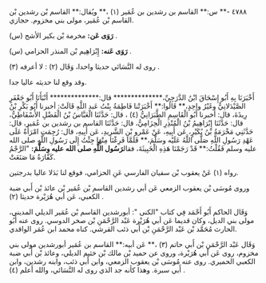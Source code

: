٤٧٨٨ -** س:** القاسم بن رشدين بن عُمَير (١) ،** ويُقال:** القاسم بْن رشدين بْن القاسم بْن عُمَير، مولى بني مخزوم. حجازي.

**رَوَى عَن:** مخرمة بْن بكير الأشج (س) .

**رَوَى عَنه:** إِبْرَاهِيم بْن المنذر الحزامي (س) .

روى له النَّسَائي حديثا واحدا، وَقَال (٢) : لا أعرفه (٣) .

وقد وقع لنا حديثه عاليا جدا.

أَخْبَرَنَا بِهِ أَبُو إِسْحَاقَ ابْنُ الدَّرَجِيِّ،************** قال:************** أَنْبَأَنَا أَبُو جَعْفَرٍ الصَّيْدَلانِيُّ وغَيْرُ واحِدٍ،** قَالُوا:** أَخْبَرَتْنا فَاطِمَةُ بِنْتُ عَبد اللَّهِ قَالَتْ: أخبرنا أَبُو بَكْرِ بْنُ رِيذَةَ، قال: أخبرنا أَبُو الْقَاسِمِ الطَّبَرَانِيُّ (٤) ، قال: حَدَّثَنَا الْعَبَّاسُ بْنُ الْفَضْلِ الأَسْفَاطِيُّ، قال: حَدَّثَنَا إِبْرَاهِيمُ بْنُ الْمُنْذِرِ الْحِزَامِيُّ، قال: حَدَّثَنَا القاسم بن رشدين بن عُمَير، قال: حَدَّثَنِي مَخْرَمَةُ بْنُ بُكَيْرٍ، عَن أَبِيهِ، عَنْ عَمْرو بْنِ الشَّرِيدِ، عَن أَبِيهِ، قال: رُجِمَتِ امْرَأَةٌ عَلَى عَهْدِ رَسُولِ اللَّهِ صَلَّى اللَّهُ عَلَيْه وسَلَّمَ،** فَلَمَّا فَرِغْنَا مِنْهَا جِئْتُ إِلَى رَسُولِ اللَّهِ صلى الله عليه وسلم فَقُلْتُ:** قَدْ رَجَمْنَا هَذِهِ الْخَبِيثَةَ، فقال**رَسُول اللَّهِ صلى الله عليه وسَلَّمَ:** "الرَّجْمُ كَفَّارَةُ مَا صَنَعَتْ.

رواه (١) عَنْ يعقوب بْن سفيان الفارسي عَنِ الحزامي، فوقع لنا بَدَلا عاليا بدرجتين.

وروى مُوسَى بْن يعقوب الزمعي عَن أبي رشدين القاسم بْن عُمَير بْن عائذ بْن أَبي ضبة الكعبي، عَن أبي هُرَيْرة حديثا (٢) .

وَقَال الحاكم أَبُو أَحْمَد فِي كتاب "الكنى ": أبورشدين القاسم بْن عُمَير الديلي المديني، مولى بني الديل، وكان قديما عَن أبي هُرَيْرة عَبْد الرَّحْمَنِ بْن صخر الدوسي. روى عنه أَبُو الحارث مُحَمَّد بْن عَبْد الرَّحْمَنِ بْن أَبي ذئب القرشي. كناه محمد ابن عُمَر الواقدي.

وَقَال عَبْد الرَّحْمَنِ بْن أَبي حاتم (٣) ،** عَن أبيه:** القاسم بن عُمَير أبورشدين مولى بني مخزوم، روى عَن أبي هُرَيْرة، وروى عن حميد بْن مالك بْن خثيم الديلي، وعائذ بْن أَبي ضبة الكعبي الحميري. روى عنه مُوسَى بْن يعقوب الزمعي، وابن أَبي ذئب، وابنه رشدين، وابن أَبي سبرة. وهذا كأنه جد الذي روى له النَّسَائي، والله أعلم (٤) .